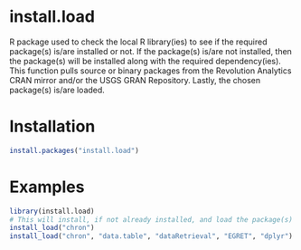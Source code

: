 # install.load

R package used to check the local R library(ies) to see if the required package(s) is/are installed or not. If the package(s) is/are not installed, then the package(s) will be installed along with the required dependency(ies). This function pulls source or binary packages from the Revolution Analytics CRAN mirror and/or the USGS GRAN Repository. Lastly, the chosen package(s) is/are loaded.


# Installation

```R
install.packages("install.load")
```


# Examples
```R
library(install.load)
# This will install, if not already installed, and load the package(s)
install_load("chron")
install_load("chron", "data.table", "dataRetrieval", "EGRET", "dplyr")
```
